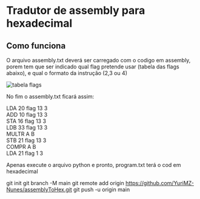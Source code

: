 # Tradutor de assembly para hexadecimal

## Como funciona

O arquivo assembly.txt deverá ser carregado com o codigo em assembly, porem tem que ser indicado qual flag pretende usar (tabela das flags abaixo), e qual o formato da instrução (2,3 ou 4)

![tabela flags](https://i.ibb.co/mbt1dnq/Screenshot-from-2023-11-27-21-41-19.png)

No fim o assembly.txt ficará assim:

LDA 20 flag 13 3\
ADD 10 flag 13 3\
STA 16 flag 13 3\
LDB 33 flag 13 3\
MULTR A B\
STB 21 flag 13 3\
COMPR A B\
LDA 21 flag 1 3

Apenas execute o arquivo python e pronto, program.txt terá o cod em hexadecimal

git init
git branch -M main
git remote add origin https://github.com/YuriMZ-Nunes/assemblyToHex.git
git push -u origin main
